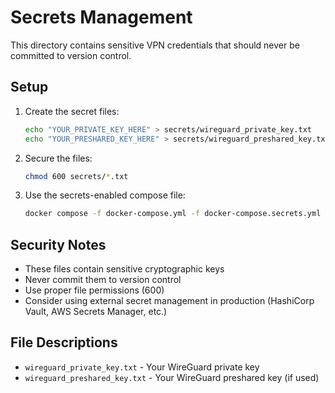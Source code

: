 # Secrets Management

This directory contains sensitive VPN credentials that should never be committed to version control.

## Setup

1. Create the secret files:
   ```bash
   echo "YOUR_PRIVATE_KEY_HERE" > secrets/wireguard_private_key.txt
   echo "YOUR_PRESHARED_KEY_HERE" > secrets/wireguard_preshared_key.txt
   ```

2. Secure the files:
   ```bash
   chmod 600 secrets/*.txt
   ```

3. Use the secrets-enabled compose file:
   ```bash
   docker compose -f docker-compose.yml -f docker-compose.secrets.yml up -d
   ```

## Security Notes

- These files contain sensitive cryptographic keys
- Never commit them to version control
- Use proper file permissions (600)
- Consider using external secret management in production (HashiCorp Vault, AWS Secrets Manager, etc.)

## File Descriptions

- `wireguard_private_key.txt` - Your WireGuard private key
- `wireguard_preshared_key.txt` - Your WireGuard preshared key (if used)